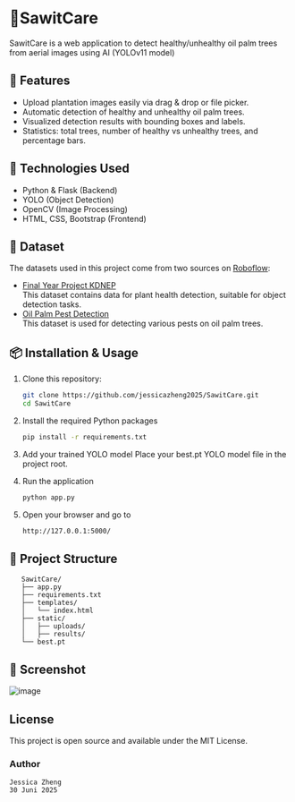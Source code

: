 # 🌴SawitCare
SawitCare is a web application to detect healthy/unhealthy oil palm trees from aerial images using AI (YOLOv11 model)

## 🚀 Features

- Upload plantation images easily via drag & drop or file picker.
- Automatic detection of healthy and unhealthy oil palm trees.
- Visualized detection results with bounding boxes and labels.
- Statistics: total trees, number of healthy vs unhealthy trees, and percentage bars.

## 🧰 Technologies Used
- Python & Flask (Backend)
- YOLO (Object Detection)
- OpenCV (Image Processing)
- HTML, CSS, Bootstrap (Frontend)


## 📂 Dataset 
The datasets used in this project come from two sources on [Roboflow](https://universe.roboflow.com):
- [Final Year Project KDNEP](https://universe.roboflow.com/health-detection/final-year-project-kdnep)  
  This dataset contains data for plant health detection, suitable for object detection tasks.
- [Oil Palm Pest Detection](https://universe.roboflow.com/research-track-socs-24/deteksi-hama-kelapa-sawit-finale)  
  This dataset is used for detecting various pests on oil palm trees.

## 📦 Installation & Usage

1. Clone this repository:

   ```bash
   git clone https://github.com/jessicazheng2025/SawitCare.git
   cd SawitCare

2. Install the required Python packages
   ```bash
   pip install -r requirements.txt

3. Add your trained YOLO model
Place your best.pt YOLO model file in the project root.

4. Run the application
   ```bash
   python app.py

5. Open your browser and go to
   ```bash
   http://127.0.0.1:5000/

## 📂 Project Structure
   ```plaintext
      SawitCare/
      ├── app.py
      ├── requirements.txt
      ├── templates/
      │   └── index.html
      ├── static/
      │   ├── uploads/
      │   ├── results/
      └── best.pt
   ```

## 📸 Screenshot
![image](https://github.com/user-attachments/assets/0e58b962-99f3-4990-ba34-f9340a7fa2b7)


## License
This project is open source and available under the MIT License.

### Author
```
Jessica Zheng
30 Juni 2025
```

